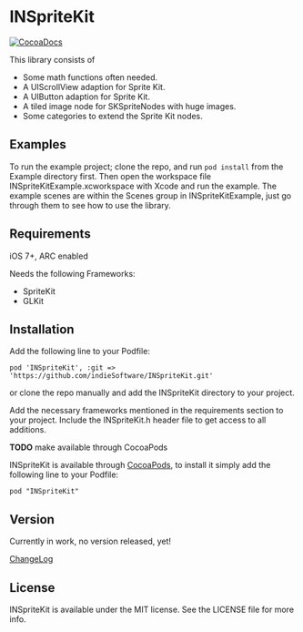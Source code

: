 # INSpriteKit

[![CocoaDocs](http://cocoapod-badges.herokuapp.com/v/INSpriteKit/badge.png)](http://cocoadocs.org/docsets/INSpriteKit)

This library consists of
- Some math functions often needed.
- A UIScrollView adaption for Sprite Kit.
- A UIButton adaption for Sprite Kit.
- A tiled image node for SKSpriteNodes with huge images.
- Some categories to extend the Sprite Kit nodes.


## Examples

To run the example project; clone the repo, and run `pod install` from the Example directory first.
Then open the workspace file INSpriteKitExample.xcworkspace with Xcode and run the example.
The example scenes are within the Scenes group in INSpriteKitExample, just go through them to see how to use the library.


## Requirements

iOS 7+, ARC enabled

Needs the following Frameworks:
- SpriteKit
- GLKit


## Installation

Add the following line to your Podfile:

	pod 'INSpriteKit', :git => 'https://github.com/indieSoftware/INSpriteKit.git'

or clone the repo manually and add the INSpriteKit directory to your project.

Add the necessary frameworks mentioned in the requirements section to your project.
Include the INSpriteKit.h header file to get access to all additions.

**TODO** make available through CocoaPods

INSpriteKit is available through [CocoaPods](http://cocoapods.org), to install
it simply add the following line to your Podfile:

    pod "INSpriteKit"


## Version

Currently in work, no version released, yet!

[ChangeLog](./CHANGELOG.md)


## License

INSpriteKit is available under the MIT license. See the LICENSE file for more info.

